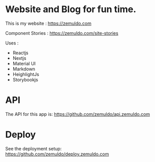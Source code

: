 # Website and Blog for fun time.

This is my website : https://zemuldo.com

Component Stories : https://zemuldo.com/site-stories

Uses :
- Reactjs
- Nextjs
- Material UI
- Markdown
- HeighlightJs
- Storybookjs

# API

The API for this app is: https://github.com/zemuldo/api.zemuldo.com

# Deploy

See the deployment setup: https://github.com/zemuldo/deploy.zemuldo.com

